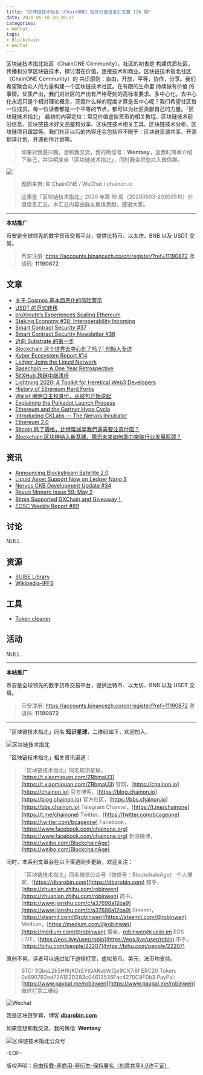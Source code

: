 ```yaml
---
title: "区块链技术指北（ChainONE）社区价值信息汇总第 126 期"
date: 2020-05-10 18:39:27
categories:
- WeChat
tags:
- Blockchain
- WeChat
---
```

区块链技术指北社区（ChainONE Community），社区的初衷是 构建优质社区，传播和分享区块链技术，探讨潜在价值，连接技术和商业。区块链技术指北社区（ChainONE Community）的 共识原则：自由，开放，平等，协作，分享。我们希望聚合众人的力量构建一个区块链技术社区。在有限的生命里 持续做有价值 的事情。优质产出，我们对社区的产出有严格苛刻的高标准要求。多中心化。去中心化永远只是个相对理论概念，究竟什么样的程度才算是去中心呢？我们希望社区每一位成员，每一位读者都是一个平等的节点，都可以为社区贡献自己的力量。「区块链技术指北」 最初的内容定位：常见价值虚拟货币的相关教程、区块链技术前沿信息、区块链技术好文品鉴和分享、区块链技术相关工具、区块链技术分析、区块链项目跟踪等。我们社区以后的内容还会包括但不限于：区块链资源共享、开源翻译计划、开源创作计划等。
<!-- more -->

> 如果对我感兴趣，想和我交流，我的微信号：**Wentasy**，加我时简单介绍下自己，并注明来自「区块链技术指北」，同时我会把您拉入微信群。

![](https://cdn.dbarobin.com/EFxCQjC.png)

> 题图来自: © ChainONE / WeChat / chainon.io

> 这里是「区块链技术指北」2020 年第 19 周（20200503-20200510）价值信息汇总。本汇总内容由群友集体贡献，感谢大家。

***

**本站推广**

币安是全球领先的数字货币交易平台，提供比特币、以太坊、BNB 以及 USDT 交易。

> 币安注册: https://accounts.binancezh.co/cn/register/?ref=11190872
> 邀请码: **11190872**

## 文章

* [关于 Cosmos 基本面恶化的风险警示](https://bbs.chainon.io/d/5654)
* [USDT 的范式转移](https://bbs.chainon.io/d/5655)
* [bloXroute’s Experiences Scaling Ethereum](https://bbs.chainon.io/d/5658)
* [Staking Economy #38: Interoperability Incoming](https://bbs.chainon.io/d/5659)
* [Smart Contract Security #37](https://bbs.chainon.io/d/5660)
* [Smart Contract Security Newsletter #36](https://bbs.chainon.io/d/5661)
* [迈向 Substrate 的第一步](https://bbs.chainon.io/d/5662)
* [Blockchain 这个世界去中心化了吗？| 创始人专访](https://bbs.chainon.io/d/5663)
* [Kyber Ecosystem Report #14](https://bbs.chainon.io/d/5664)
* [Ledger Joins the Liquid Network](https://bbs.chainon.io/d/5665)
* [Basechain — A One Year Retrospective](https://bbs.chainon.io/d/5666)
* [BitXHub 跨链中继浅析](https://bbs.chainon.io/d/5667)
* [Lightning 2020: A Toolkit for Heretical Web3 Developers](https://bbs.chainon.io/d/5668)
* [History of Ethereum Hard Forks](https://bbs.chainon.io/d/5669)
* [Wallet 阐明自主权身份，从钱包开始说起](https://bbs.chainon.io/d/5670)
* [Explaining the Polkadot Launch Process](https://bbs.chainon.io/d/5672)
* [Ethereum and the Gartner Hype Cycle](https://bbs.chainon.io/d/5674)
* [Introducing CKLabs — The Nervos Incubator](https://bbs.chainon.io/d/5677)
* [Ethereum 2.0](https://bbs.chainon.io/d/5679)
* [Bitcoin 除了價格，比特幣減半我們還需要注意什麼？](https://bbs.chainon.io/d/5678)
* [Blockchain 区块链纳入新基建，腾讯未来如何助力突破行业发展瓶颈？](https://bbs.chainon.io/d/5680)

## 资讯

* [Announcing Blockstream Satellite 2.0](https://bbs.chainon.io/d/5656)
* [Liquid Asset Support Now on Ledger Nano S](https://bbs.chainon.io/d/5657)
* [Nervos CKB Development Update #34](https://bbs.chainon.io/d/5671)
* [Revuo Monero Issue 59: May 2](https://bbs.chainon.io/d/5673)
* [Bitpie Supported GXChain and Giveaway！](https://bbs.chainon.io/d/5675)
* [EOSC Weekly Report #89](https://bbs.chainon.io/d/5676)

## 讨论

NULL.

## 资源

* [SUIBE Library](https://bbs.chainon.io/d/5681)
* [Wikipedia-IPFS](https://bbs.chainon.io/d/5683)

## 工具

* [Token cleaner](https://bbs.chainon.io/d/5682)

## 活动

NULL.

***

**本站推广**

币安是全球领先的数字货币交易平台，提供比特币、以太坊、BNB 以及 USDT 交易。

> 币安注册: https://accounts.binancezh.co/cn/register/?ref=11190872
> 邀请码: **11190872**

***

「区块链技术指北」同名 **知识星球**，二维码如下，欢迎加入。

![区块链技术指北](https://cdn.dbarobin.com/3YzonTR.png)

「区块链技术指北」相关资讯渠道：

> 「区块链技术指北」同名知识星球，[https://t.xiaomiquan.com/ZRbmaU3](https://t.xiaomiquan.com/ZRbmaU3)
> 官网，[https://chainon.io](https://chainon.io)
> 官方博客，[https://blog.chainon.io](https://blog.chainon.io)
> 官方社区，[https://bbs.chainon.io](https://bbs.chainon.io)
> Telegram Channel，[https://t.me/chainone](https://t.me/chainone)
> Twitter，[https://twitter.com/bcageone](https://twitter.com/bcageone)
> Facebook，[https://www.facebook.com/chainone.org](https://www.facebook.com/chainone.org)
> 新浪微博，[https://weibo.com/BlockchainAge](https://weibo.com/BlockchainAge)

同时，本系列文章会在以下渠道同步更新，欢迎关注：

> 「区块链技术指北」同名微信公众号（微信号：BlockchainAge）
> 个人博客，[https://dbarobin.com](https://dbarobin.com)
> 知乎，[https://zhuanlan.zhihu.com/robinwen](https://zhuanlan.zhihu.com/robinwen)
> 简书，[https://www.jianshu.com/c/a37698a12ba9](https://www.jianshu.com/c/a37698a12ba9)
> Steemit，[https://steemit.com/@robinwen](https://steemit.com/@robinwen)
> Medium，[https://medium.com/@robinwan](https://medium.com/@robinwan)
> 掘金，[robinwen@juejin.im](https://juejin.im/user/5673ccae60b2260ee435f89a/posts)
> EOS LIVE，[https://eos.live/user/robin](https://eos.live/user/robin)
> 币乎，[https://bihu.com/people/22207](https://bihu.com/people/22207)

原创不易，读者可以通过如下途径打赏，虚拟货币、美元、法币均支持。

> BTC: 3QboL2k5HfKjKDrEYtQAKubWCjx9CX7i8f
> ERC20 Token: 0x8907B2ed72A1E2D283c04613536Fac4270C9F0b3
> PayPal: [https://www.paypal.me/robinwen](https://www.paypal.me/robinwen)
> 微信打赏二维码

![Wechat](https://cdn.dbarobin.com/SzoNl5b.jpg)

我是区块链罗宾，博客 **[dbarobin.com](https://dbarobin.com/)**

如果您想和我交流，我的微信: **Wentasy**

![区块链技术指北公众号](https://cdn.dbarobin.com/w0wignb.png)

–EOF–

版权声明：[自由转载-非商用-非衍生-保持署名（创意共享4.0许可证）](http://creativecommons.org/licenses/by-nc-nd/4.0/deed.zh)